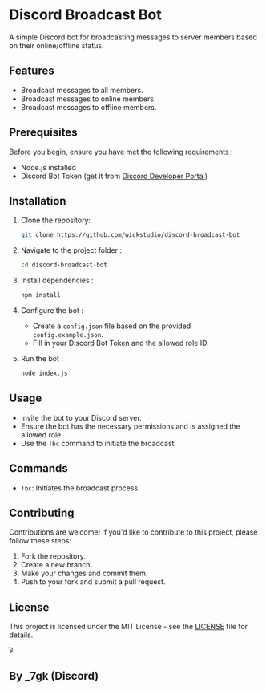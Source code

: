 # Discord Broadcast Bot

A simple Discord bot for broadcasting messages to server members based on their online/offline status.

## Features

- Broadcast messages to all members.
- Broadcast messages to online members.
- Broadcast messages to offline members.

## Prerequisites

Before you begin, ensure you have met the following requirements :

- Node.js installed
- Discord Bot Token (get it from [Discord Developer Portal](https://discord.com/developers/applications))

## Installation

1. Clone the repository:

   ```bash
   git clone https://github.com/wickstudio/discord-broadcast-bot
   ```

2. Navigate to the project folder :

   ```bash
   cd discord-broadcast-bot
   ```

3. Install dependencies :

   ```bash
   npm install
   ```

4. Configure the bot :

   - Create a `config.json` file based on the provided `config.example.json`.
   - Fill in your Discord Bot Token and the allowed role ID.

5. Run the bot :

   ```bash
   node index.js
   ```

## Usage

- Invite the bot to your Discord server.
- Ensure the bot has the necessary permissions and is assigned the allowed role.
- Use the `!bc` command to initiate the broadcast.

## Commands

- `!bc`: Initiates the broadcast process.

## Contributing

Contributions are welcome! If you'd like to contribute to this project, please follow these steps:

1. Fork the repository.
2. Create a new branch.
3. Make your changes and commit them.
4. Push to your fork and submit a pull request.

## License

This project is licensed under the MIT License - see the [LICENSE](LICENSE) file for details.

لآ
## By _7gk (Discord)
